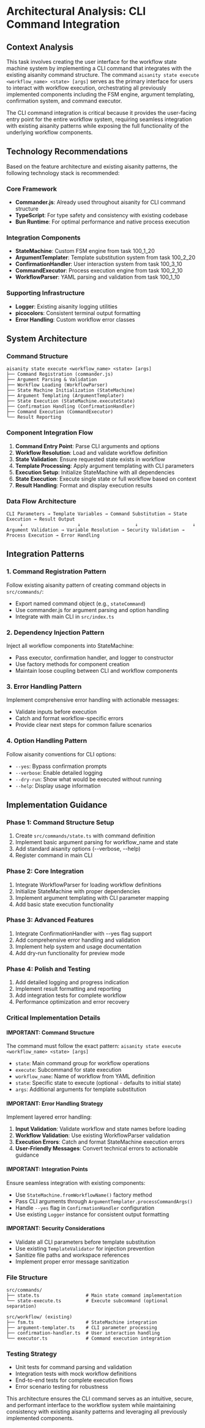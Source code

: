 # Architectural Analysis: CLI Command Integration

## Context Analysis

This task involves creating the user interface for the workflow state machine system by implementing a CLI command that integrates with the existing aisanity command structure. The command `aisanity state execute <workflow_name> <state> [args]` serves as the primary interface for users to interact with workflow execution, orchestrating all previously implemented components including the FSM engine, argument templating, confirmation system, and command executor.

The CLI command integration is critical because it provides the user-facing entry point for the entire workflow system, requiring seamless integration with existing aisanity patterns while exposing the full functionality of the underlying workflow components.

## Technology Recommendations

Based on the feature architecture and existing aisanity patterns, the following technology stack is recommended:

### Core Framework
- **Commander.js**: Already used throughout aisanity for CLI command structure
- **TypeScript**: For type safety and consistency with existing codebase
- **Bun Runtime**: For optimal performance and native process execution

### Integration Components
- **StateMachine**: Custom FSM engine from task 100_1_20
- **ArgumentTemplater**: Template substitution system from task 100_2_20
- **ConfirmationHandler**: User interaction system from task 100_3_10
- **CommandExecutor**: Process execution engine from task 100_2_10
- **WorkflowParser**: YAML parsing and validation from task 100_1_10

### Supporting Infrastructure
- **Logger**: Existing aisanity logging utilities
- **picocolors**: Consistent terminal output formatting
- **Error Handling**: Custom workflow error classes

## System Architecture

### Command Structure
```
aisanity state execute <workflow_name> <state> [args]
├── Command Registration (commander.js)
├── Argument Parsing & Validation
├── Workflow Loading (WorkflowParser)
├── State Machine Initialization (StateMachine)
├── Argument Templating (ArgumentTemplater)
├── State Execution (StateMachine.executeState)
├── Confirmation Handling (ConfirmationHandler)
├── Command Execution (CommandExecutor)
└── Result Reporting
```

### Component Integration Flow
1. **Command Entry Point**: Parse CLI arguments and options
2. **Workflow Resolution**: Load and validate workflow definition
3. **State Validation**: Ensure requested state exists in workflow
4. **Template Processing**: Apply argument templating with CLI parameters
5. **Execution Setup**: Initialize StateMachine with all dependencies
6. **State Execution**: Execute single state or full workflow based on context
7. **Result Handling**: Format and display execution results

### Data Flow Architecture
```
CLI Parameters → Template Variables → Command Substitution → State Execution → Result Output
     ↓                    ↓                    ↓                    ↓
Argument Validation → Variable Resolution → Security Validation → Process Execution → Error Handling
```

## Integration Patterns

### 1. Command Registration Pattern
Follow existing aisanity pattern of creating command objects in `src/commands/`:
- Export named command object (e.g., `stateCommand`)
- Use commander.js for argument parsing and option handling
- Integrate with main CLI in `src/index.ts`

### 2. Dependency Injection Pattern
Inject all workflow components into StateMachine:
- Pass executor, confirmation handler, and logger to constructor
- Use factory methods for component creation
- Maintain loose coupling between CLI and workflow components

### 3. Error Handling Pattern
Implement comprehensive error handling with actionable messages:
- Validate inputs before execution
- Catch and format workflow-specific errors
- Provide clear next steps for common failure scenarios

### 4. Option Handling Pattern
Follow aisanity conventions for CLI options:
- `--yes`: Bypass confirmation prompts
- `--verbose`: Enable detailed logging
- `--dry-run`: Show what would be executed without running
- `--help`: Display usage information

## Implementation Guidance

### Phase 1: Command Structure Setup
1. Create `src/commands/state.ts` with command definition
2. Implement basic argument parsing for workflow_name and state
3. Add standard aisanity options (--verbose, --help)
4. Register command in main CLI

### Phase 2: Core Integration
1. Integrate WorkflowParser for loading workflow definitions
2. Initialize StateMachine with proper dependencies
3. Implement argument templating with CLI parameter mapping
4. Add basic state execution functionality

### Phase 3: Advanced Features
1. Integrate ConfirmationHandler with --yes flag support
2. Add comprehensive error handling and validation
3. Implement help system and usage documentation
4. Add dry-run functionality for preview mode

### Phase 4: Polish and Testing
1. Add detailed logging and progress indication
2. Implement result formatting and reporting
3. Add integration tests for complete workflow
4. Performance optimization and error recovery

### Critical Implementation Details

#### IMPORTANT: Command Structure
The command must follow the exact pattern: `aisanity state execute <workflow_name> <state> [args]`
- `state`: Main command group for workflow operations
- `execute`: Subcommand for state execution
- `workflow_name`: Name of workflow from YAML definition
- `state`: Specific state to execute (optional - defaults to initial state)
- `args`: Additional arguments for template substitution

#### IMPORTANT: Error Handling Strategy
Implement layered error handling:
1. **Input Validation**: Validate workflow and state names before loading
2. **Workflow Validation**: Use existing WorkflowParser validation
3. **Execution Errors**: Catch and format StateMachine execution errors
4. **User-Friendly Messages**: Convert technical errors to actionable guidance

#### IMPORTANT: Integration Points
Ensure seamless integration with existing components:
- Use `StateMachine.fromWorkflowName()` factory method
- Pass CLI arguments through `ArgumentTemplater.processCommandArgs()`
- Handle `--yes` flag in `ConfirmationHandler` configuration
- Use existing `Logger` instance for consistent output formatting

#### IMPORTANT: Security Considerations
- Validate all CLI parameters before template substitution
- Use existing `TemplateValidator` for injection prevention
- Sanitize file paths and workspace references
- Implement proper error message sanitization

### File Structure
```
src/commands/
├── state.ts                 # Main state command implementation
└── state-execute.ts         # Execute subcommand (optional separation)

src/workflow/ (existing)
├── fsm.ts                   # StateMachine integration
├── argument-templater.ts    # CLI parameter processing
├── confirmation-handler.ts  # User interaction handling
└── executor.ts              # Command execution integration
```

### Testing Strategy
- Unit tests for command parsing and validation
- Integration tests with mock workflow definitions
- End-to-end tests for complete execution flows
- Error scenario testing for robustness

This architecture ensures the CLI command serves as an intuitive, secure, and performant interface to the workflow system while maintaining consistency with existing aisanity patterns and leveraging all previously implemented components.